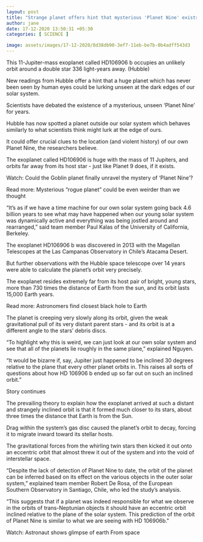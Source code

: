 ```yaml
---
layout: post
title: "Strange planet offers hint that mysterious 'Planet Nine' exists in our solar system"
author: jane 
date: 17-12-2020 13:50:31 +05:30 
categories: [ SCIENCE ] 

image: assets/images/17-12-2020/8d38db90-3ef7-11eb-be7b-0b4adff543d3
---
```

This 11-Jupiter-mass exoplanet called HD106906 b occupies an unlikely orbit around a double star 336 light-years away. (Hubble)

New readings from Hubble offer a hint that a huge planet which has never been seen by human eyes could be lurking unseen at the dark edges of our solar system.

Scientists have debated the existence of a mysterious, unseen ‘Planet Nine’ for years.

Hubble has now spotted a planet outside our solar system which behaves similarly to what scientists think might lurk at the edge of ours.

It could offer crucial clues to the location (and violent history) of our own Planet Nine, the researchers believe.

The exoplanet called HD106906 is huge with the mass of 11 Jupiters, and orbits far away from its host star - just like Planet 9 does, if it exists.

Watch: Could the Goblin planet finally unravel the mystery of ‘Planet Nine’?

Read more: Mysterious “rogue planet” could be even weirder than we thought

“It’s as if we have a time machine for our own solar system going back 4.6 billion years to see what may have happened when our young solar system was dynamically active and everything was being jostled around and rearranged,” said team member Paul Kalas of the University of California, Berkeley.

The exoplanet HD106906 b was discovered in 2013 with the Magellan Telescopes at the Las Campanas Observatory in Chile’s Atacama Desert.

But further observations with the Hubble space telescope over 14 years were able to calculate the planet’s orbit very precisely.

The exoplanet resides extremely far from its host pair of bright, young stars, more than 730 times the distance of Earth from the sun, and its orbit lasts 15,000 Earth years.

Read more: Astronomers find closest black hole to Earth

The planet is creeping very slowly along its orbit, given the weak gravitational pull of its very distant parent stars - and its orbit is at a different angle to the stars’ debris discs.

“To highlight why this is weird, we can just look at our own solar system and see that all of the planets lie roughly in the same plane,” explained Nguyen.

“It would be bizarre if, say, Jupiter just happened to be inclined 30 degrees relative to the plane that every other planet orbits in. This raises all sorts of questions about how HD 106906 b ended up so far out on such an inclined orbit.”

Story continues

The prevailing theory to explain how the exoplanet arrived at such a distant and strangely inclined orbit is that it formed much closer to its stars, about three times the distance that Earth is from the Sun.

Drag within the system’s gas disc caused the planet’s orbit to decay, forcing it to migrate inward toward its stellar hosts.

The gravitational forces from the whirling twin stars then kicked it out onto an eccentric orbit that almost threw it out of the system and into the void of interstellar space.

“Despite the lack of detection of Planet Nine to date, the orbit of the planet can be inferred based on its effect on the various objects in the outer solar system,” explained team member Robert De Rosa, of the European Southern Observatory in Santiago, Chile, who led the study’s analysis.

“This suggests that if a planet was indeed responsible for what we observe in the orbits of trans-Neptunian objects it should have an eccentric orbit inclined relative to the plane of the solar system. This prediction of the orbit of Planet Nine is similar to what we are seeing with HD 106906b."

Watch: Astronaut shows glimpse of earth From space